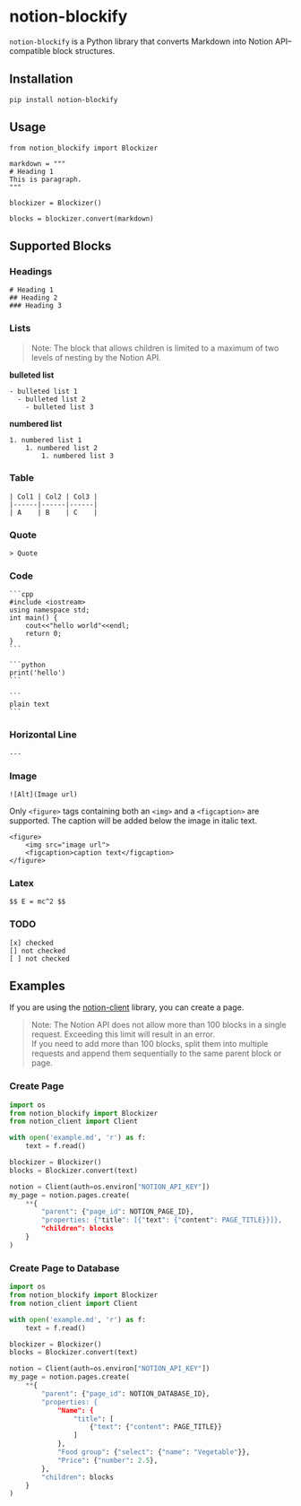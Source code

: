 # notion-blockify
`notion-blockify` is a Python library that converts Markdown into Notion API–compatible block structures.

## Installation
```
pip install notion-blockify
```

## Usage
```
from notion_blockify import Blockizer

markdown = """
# Heading 1
This is paragraph.
"""

blockizer = Blockizer()

blocks = blockizer.convert(markdown)
```

## Supported Blocks
### Headings
```
# Heading 1
## Heading 2
### Heading 3
```
### Lists

> Note: The block that allows children is limited to a maximum of two levels of nesting by the Notion API.

**bulleted list**
```
- bulleted list 1
  - bulleted list 2
    - bulleted list 3
```

**numbered list**
```
1. numbered list 1
    1. numbered list 2
        1. numbered list 3
```

### Table
```
| Col1 | Col2 | Col3 |
|------|------|------|
| A    | B    | C    |
```

### Quote
```
> Quote
```

### Code
    ```cpp
    #include <iostream>
    using namespace std;
    int main() {
        cout<<"hello world"<<endl;
        return 0;
    }
    ```

    ```python
    print('hello')
    ```

    ```
    plain text
    ```

### Horizontal Line
```
---
```

### Image
```
![Alt](Image url)
```

Only `<figure>` tags containing both an `<img>` and a `<figcaption>` are supported. The caption will be added below the image in italic text.
```
<figure>
    <img src="image url">
    <figcaption>caption text</figcaption>
</figure>
```

### Latex
```
$$ E = mc^2 $$
```

### TODO
```
[x] checked
[] not checked
[ ] not checked
```

## Examples
If you are using the [notion-client](https://github.com/ramnes/notion-sdk-py) library, you can create a page.

> Note: The Notion API does not allow more than 100 blocks in a single request. Exceeding this limit will result in an error.   
> If you need to add more than 100 blocks, split them into multiple requests and append them sequentially to the same parent block or page.

### Create Page
```python
import os
from notion_blockify import Blockizer
from notion_client import Client

with open('example.md', 'r') as f:
    text = f.read()

blockizer = Blockizer()
blocks = Blockizer.convert(text)

notion = Client(auth=os.environ["NOTION_API_KEY"])
my_page = notion.pages.create(
    **{
        "parent": {"page_id": NOTION_PAGE_ID},
        "properties: {"title": [{"text": {"content": PAGE_TITLE}}]},
        "children": blocks
    }
)
```

### Create Page to Database
```python
import os
from notion_blockify import Blockizer
from notion_client import Client

with open('example.md', 'r') as f:
    text = f.read()

blockizer = Blockizer()
blocks = Blockizer.convert(text)

notion = Client(auth=os.environ["NOTION_API_KEY"])
my_page = notion.pages.create(
    **{
        "parent": {"page_id": NOTION_DATABASE_ID},
        "properties: {
            "Name": {
                "title": [
                    {"text": {"content": PAGE_TITLE}}
                ]
            },
            "Food group": {"select": {"name": "Vegetable"}},
            "Price": {"number": 2.5},
        },
        "children": blocks
    }
)
```

